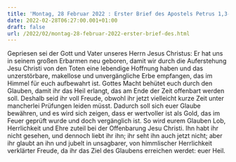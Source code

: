 ```yaml
---
title: 'Montag, 28 Februar 2022 : Erster Brief des Apostels Petrus 1,3-9.'
date: 2022-02-28T06:27:00.001+01:00
draft: false
url: /2022/02/montag-28-februar-2022-erster-brief-des.html
---
```


Gepriesen sei der Gott und Vater unseres Herrn Jesus Christus: Er hat uns in seinem großen Erbarmen neu geboren, damit wir durch die Auferstehung Jesu Christi von den Toten eine lebendige Hoffnung haben und das unzerstörbare, makellose und unvergängliche Erbe empfangen, das im Himmel für euch aufbewahrt ist. Gottes Macht behütet euch durch den Glauben, damit ihr das Heil erlangt, das am Ende der Zeit offenbart werden soll. Deshalb seid ihr voll Freude, obwohl ihr jetzt vielleicht kurze Zeit unter mancherlei Prüfungen leiden müsst. Dadurch soll sich euer Glaube bewähren, und es wird sich zeigen, dass er wertvoller ist als Gold, das im Feuer geprüft wurde und doch vergänglich ist. So wird eurem Glauben Lob, Herrlichkeit und Ehre zuteil bei der Offenbarung Jesu Christi. Ihn habt ihr nicht gesehen, und dennoch liebt ihr ihn; ihr seht ihn auch jetzt nicht; aber ihr glaubt an ihn und jubelt in unsagbarer, von himmlischer Herrlichkeit verklärter Freude, da ihr das Ziel des Glaubens erreichen werdet: euer Heil.